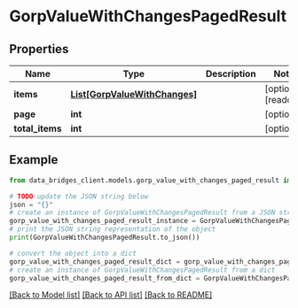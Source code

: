 # GorpValueWithChangesPagedResult


## Properties

Name | Type | Description | Notes
------------ | ------------- | ------------- | -------------
**items** | [**List[GorpValueWithChanges]**](GorpValueWithChanges.md) |  | [optional] [readonly] 
**page** | **int** |  | [optional] 
**total_items** | **int** |  | [optional] 

## Example

```python
from data_bridges_client.models.gorp_value_with_changes_paged_result import GorpValueWithChangesPagedResult

# TODO update the JSON string below
json = "{}"
# create an instance of GorpValueWithChangesPagedResult from a JSON string
gorp_value_with_changes_paged_result_instance = GorpValueWithChangesPagedResult.from_json(json)
# print the JSON string representation of the object
print(GorpValueWithChangesPagedResult.to_json())

# convert the object into a dict
gorp_value_with_changes_paged_result_dict = gorp_value_with_changes_paged_result_instance.to_dict()
# create an instance of GorpValueWithChangesPagedResult from a dict
gorp_value_with_changes_paged_result_from_dict = GorpValueWithChangesPagedResult.from_dict(gorp_value_with_changes_paged_result_dict)
```
[[Back to Model list]](../README.md#documentation-for-models) [[Back to API list]](../README.md#documentation-for-api-endpoints) [[Back to README]](../README.md)


